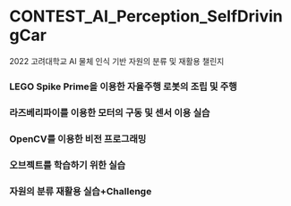 # CONTEST_AI_Perception_SelfDrivingCar
2022 고려대학교 AI 물체 인식 기반 자원의 분류 및 재활용 챌린지

### LEGO Spike Prime을 이용한 자율주행 로봇의 조립 및 주행

### 라즈베리파이를 이용한 모터의 구동 및 센서 이용 실습

### OpenCV를 이용한 비전 프로그래밍

### 오브젝트를 학습하기 위한 실습

### 자원의 분류 재활용 실습+Challenge
